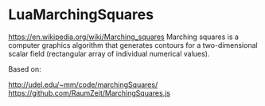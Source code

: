 # LuaMarchingSquares

https://en.wikipedia.org/wiki/Marching_squares
Marching squares is a computer graphics algorithm that generates contours for a two-dimensional scalar field (rectangular array of individual numerical values).

Based on:

http://udel.edu/~mm/code/marchingSquares/
https://github.com/RaumZeit/MarchingSquares.js
